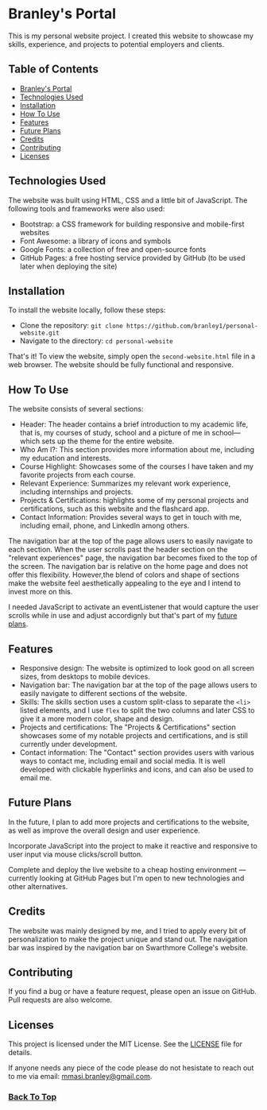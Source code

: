 # Branley's Portal
This is my personal website project. I created this website to showcase my skills, experience, and projects to potential employers and clients.

## Table of Contents
- [Branley's Portal](#branleys-portal)
- [Technologies Used](#technologies-used)
- [Installation](#installation)
- [How To Use](#how-to-use)
- [Features](#features)
- [Future Plans](#future-plans)
- [Credits](#credits)
- [Contributing](#contributing)
- [Licenses](#licenses)

## Technologies Used
The website was built using HTML, CSS and a little bit of JavaScript. The following tools and frameworks were also used:
- Bootstrap: a CSS framework for building responsive and mobile-first websites
- Font Awesome: a library of icons and symbols
- Google Fonts: a collection of free and open-source fonts
- GitHub Pages: a free hosting service provided by GitHub (to be used later when deploying the site)

## Installation
To install the website locally, follow these steps:
- Clone the repository: ```git clone https://github.com/branley1/personal-website.git```
- Navigate to the directory: ```cd personal-website```

That's it! To view the website, simply open the ```second-website.html``` file in a web browser. The website should be fully functional and responsive.

## How To Use
The website consists of several sections:
  - Header: The header contains a brief introduction to my academic life, that is, my courses of study, school and a picture of me in school—which sets up the theme for the entire website.
  - Who Am I?: This section provides more information about me, including my education and interests.
  - Course Highlight: Showcases some of the courses I have taken and my favorite projects from each course.
  - Relevant Experience: Summarizes my relevant work experience, including internships and projects.
  - Projects & Certifications: highlights some of my personal projects and certifications, such as this website and the flashcard app.
  - Contact Information: Provides several ways to get in touch with me, including email, phone, and LinkedIn among others.

The navigation bar at the top of the page allows users to easily navigate to each section. When the user scrolls past the header section on the "relevant experiences" page, the navigation bar becomes fixed to the top of the screen. The navigation bar is relative on the home page and does not offer this flexibility. However,the blend of colors and shape of sections make the website feel aesthetically appealing to the eye and I intend to invest more on this.

I needed JavaScript to activate an eventListener that would capture the user scrolls while in use and adjust accordignly but that's part of my [future plans](#future-plans).


## Features
- Responsive design: The website is optimized to look good on all screen sizes, from desktops to mobile devices.
- Navigation bar: The navigation bar at the top of the page allows users to easily navigate to different sections of the website.
- Skills: The skills section uses a custom split-class to separate the ```<li>``` listed elements, and I use ```flex``` to split the two columns and later CSS to give it a more modern color, shape and design.
- Projects and certifications: The "Projects & Certifications" section showcases some of my notable projects and certifications, and is still currently under development.
- Contact information: The "Contact" section provides users with various ways to contact me, including email and social media. It is well developed with clickable hyperlinks and icons, and can also be used to email me.

## Future Plans
In the future, I plan to add more projects and certifications to the website, as well as improve the overall design and user experience.

Incorporate JavaScript into the project to make it reactive and responsive to user input via mouse clicks/scroll button.

Complete and deploy the live website to a cheap hosting environment — currently looking at GitHub Pages but I'm open to new technologies and other alternatives.

## Credits
The website was mainly designed by me, and I tried to apply every bit of personalization to make the project unique and stand out.
The navigation bar was inspired by the navigation bar on Swarthmore College's website.

## Contributing
If you find a bug or have a feature request, please open an issue on GitHub. Pull requests are also welcome.

## Licenses
This project is licensed under the MIT License. See the [LICENSE](LICENSE) file for details.

If anyone needs any piece of the code please do not hesistate to reach out to me via email: mmasi.branley@gmail.com.

### [Back To Top](#branleys-portal)
